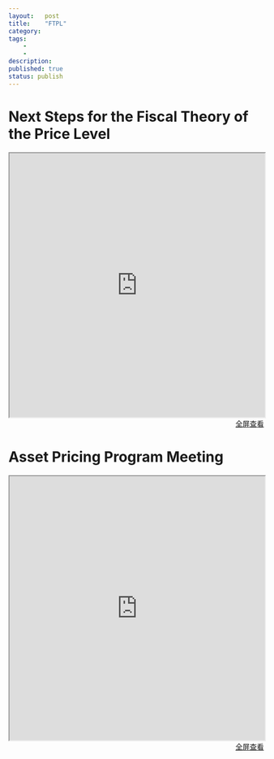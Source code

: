 ```yaml
---
layout:   post
title:    "FTPL"
category:  
tags:     
    -  
    -   
description: 
published: true
status: publish
---
```

 
# Next Steps for the Fiscal Theory of the Price Level
 
<iframe src="http://bfi.uchicago.edu/events/next-steps-fiscal-theory-price-level" style="width:100%; height:520px;">
</iframe>
 
<p style="margin-top: 0px; text-align:right;">
<a target="_blank" 
href="http://bfi.uchicago.edu/events/next-steps-fiscal-theory-price-level">
  全屏查看
</a>
</p>
 
# Asset Pricing Program Meeting
 
<iframe src="http://conference.nber.org/confer/2016/APs16/APs16prg.html" style="width:100%; height:520px;">
</iframe>
 
<p style="margin-top: 0px; text-align:right;">
<a target="_blank" 
href="http://conference.nber.org/confer/2016/APs16/APs16prg.html">
  全屏查看
</a>
</p>
 
